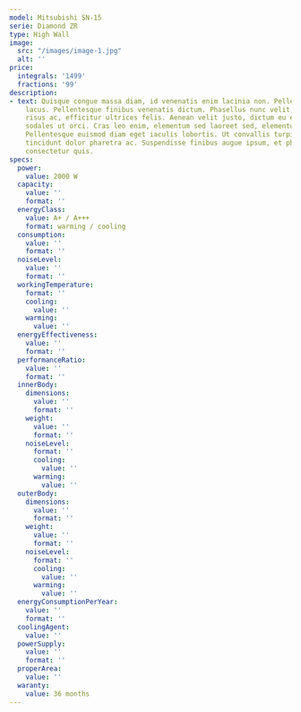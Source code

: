 ```yaml
---
model: Mitsubishi SN-15 
serie: Diamond ZR
type: High Wall
image:
  src: "/images/image-1.jpg"
  alt: ''
price:
  integrals: '1499'
  fractions: '99'
description:
- text: Quisque congue massa diam, id venenatis enim lacinia non. Pellentesque a luctus
    lacus. Pellentesque finibus venenatis dictum. Phasellus nunc velit, laoreet vestibulum
    risus ac, efficitur ultrices felis. Aenean velit justo, dictum eu eleifend consequat,
    sodales ut orci. Cras leo enim, elementum sed laoreet sed, elementum vitae diam.
    Pellentesque euismod diam eget iaculis lobortis. Ut convallis turpis urna, at
    tincidunt dolor pharetra ac. Suspendisse finibus augue ipsum, et pharetra ligula
    consectetur quis.
specs:
  power:
    value: 2000 W
  capacity:
    value: ''
    format: ''
  energyClass:
    value: A+ / A+++
    format: warming / cooling
  consumption:
    value: ''
    format: ''
  noiseLevel:
    value: ''
    format: ''
  workingTemperature:
    format: ''
    cooling:
      value: ''
    warming:
      value: ''
  energyEffectiveness:
    value: ''
    format: ''
  performanceRatio:
    value: ''
    format: ''
  innerBody:
    dimensions:
      value: ''
      format: ''
    weight:
      value: ''
      format: ''
    noiseLevel:
      format: ''
      cooling:
        value: ''
      warming:
        value: ''
  outerBody:
    dimensions:
      value: ''
      format: ''
    weight:
      value: ''
      format: ''
    noiseLevel:
      format: ''
      cooling:
        value: ''
      warming:
        value: ''
  energyConsumptionPerYear:
    value: ''
    format: ''
  coolingAgent:
    value: ''
  powerSupply:
    value: ''
    format: ''
  properArea:
    value: ''
  waranty:
    value: 36 months 
--- 
```

